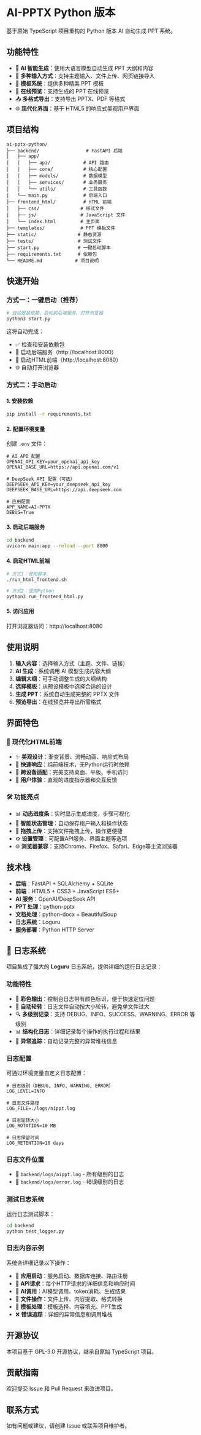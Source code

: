 # AI-PPTX Python 版本

基于原始 TypeScript 项目重构的 Python 版本 AI 自动生成 PPT 系统。

## 功能特性

- 🤖 **AI 智能生成**：使用大语言模型自动生成 PPT 大纲和内容
- 📝 **多种输入方式**：支持主题输入、文件上传、网页链接导入
- 🎨 **模板系统**：提供多种精美 PPT 模板
- 👀 **在线预览**：支持生成的 PPT 在线预览
- 📤 **多格式导出**：支持导出 PPTX、PDF 等格式
- 🌐 **现代化界面**：基于 HTML5 的响应式美观用户界面

## 项目结构

```
ai-pptx-python/
├── backend/                 # FastAPI 后端
│   ├── app/
│   │   ├── api/            # API 路由
│   │   ├── core/           # 核心配置
│   │   ├── models/         # 数据模型
│   │   ├── services/       # 业务服务
│   │   └── utils/          # 工具函数
│   └── main.py             # 后端入口
├── frontend_html/          # HTML 前端
│   ├── css/               # 样式文件
│   ├── js/                # JavaScript 文件
│   └── index.html         # 主页面
├── templates/             # PPT 模板文件
├── static/               # 静态资源
├── tests/                # 测试文件
├── start.py              # 一键启动脚本
├── requirements.txt      # 依赖包
└── README.md            # 项目说明
```

## 快速开始

### 方式一：一键启动（推荐）

```bash
# 自动安装依赖、启动前后端服务、打开浏览器
python3 start.py
```

这将自动完成：
- ✅ 检查和安装依赖包
- 🚀 启动后端服务（http://localhost:8000）
- 🎨 启动HTML前端（http://localhost:8080）
- 🌐 自动打开浏览器

### 方式二：手动启动

#### 1. 安装依赖

```bash
pip install -r requirements.txt
```

#### 2. 配置环境变量

创建 `.env` 文件：

```env
# AI API 配置
OPENAI_API_KEY=your_openai_api_key
OPENAI_BASE_URL=https://api.openai.com/v1

# DeepSeek API 配置（可选）
DEEPSEEK_API_KEY=your_deepseek_api_key
DEEPSEEK_BASE_URL=https://api.deepseek.com

# 应用配置
APP_NAME=AI-PPTX
DEBUG=True
```

#### 3. 启动后端服务

```bash
cd backend
uvicorn main:app --reload --port 8000
```

#### 4. 启动HTML前端

```bash
# 方式1：使用脚本
./run_html_frontend.sh

# 方式2：使用Python
python3 run_frontend_html.py
```

#### 5. 访问应用

打开浏览器访问：http://localhost:8080

## 使用说明

1. **输入内容**：选择输入方式（主题、文件、链接）
2. **AI 生成**：系统调用 AI 模型生成内容大纲
3. **编辑大纲**：可手动调整生成的大纲结构
4. **选择模板**：从预设模板中选择合适的设计
5. **生成 PPT**：系统自动生成完整的 PPTX 文件
6. **预览导出**：在线预览并导出所需格式

## 界面特色

### 🎨 现代化HTML前端
- ✨ **美观设计**：渐变背景、流畅动画、响应式布局
- 🚀 **快速响应**：纯前端技术，无Python运行时依赖
- 📱 **跨设备适配**：完美支持桌面、平板、手机访问
- 🎯 **用户体验**：直观的进度指示器和交互反馈

### 🛠️ 功能亮点
- 📊 **动态进度条**：实时显示生成进度，步骤可视化
- 🔄 **智能状态管理**：自动保存用户输入和操作状态
- 📁 **拖拽上传**：支持文件拖拽上传，操作更便捷
- ⚙️ **设置管理**：可配置API服务、界面主题等选项
- 🌐 **浏览器兼容**：支持Chrome、Firefox、Safari、Edge等主流浏览器

## 技术栈

- **后端**：FastAPI + SQLAlchemy + SQLite
- **前端**：HTML5 + CSS3 + JavaScript ES6+
- **AI 服务**：OpenAI/DeepSeek API
- **PPT 处理**：python-pptx
- **文档处理**：python-docx + BeautifulSoup
- **日志系统**：Loguru
- **服务部署**：Python HTTP Server

## 📝 日志系统

项目集成了强大的 **Loguru** 日志系统，提供详细的运行日志记录：

### 功能特性

- 🎨 **彩色输出**：控制台日志带有颜色标识，便于快速定位问题
- 📁 **自动轮转**：日志文件自动按大小轮转，避免单文件过大
- 🔍 **多级别记录**：支持 DEBUG、INFO、SUCCESS、WARNING、ERROR 等级别
- 📊 **结构化日志**：详细记录每个操作的执行过程和结果
- 🚨 **异常追踪**：自动记录完整的异常堆栈信息

### 日志配置

可通过环境变量自定义日志配置：

```env
# 日志级别（DEBUG, INFO, WARNING, ERROR）
LOG_LEVEL=INFO

# 日志文件路径
LOG_FILE=./logs/aippt.log

# 日志轮转大小
LOG_ROTATION=10 MB

# 日志保留时间
LOG_RETENTION=10 days
```

### 日志文件位置

- 📄 `backend/logs/aippt.log` - 所有级别的日志
- 🚨 `backend/logs/error.log` - 错误级别的日志

### 测试日志系统

运行日志测试脚本：

```bash
cd backend
python test_logger.py
```

### 日志内容示例

系统会详细记录以下操作：

- 🚀 **应用启动**：服务启动、数据库连接、路由注册
- 📨 **API请求**：每个HTTP请求的详细信息和响应时间
- 🤖 **AI调用**：AI模型调用、token消耗、生成结果
- 📁 **文件操作**：文件上传、内容提取、格式转换
- 🎨 **模板处理**：模板选择、内容填充、PPT生成
- ❌ **错误追踪**：详细的异常信息和调用堆栈

## 开源协议

本项目基于 GPL-3.0 开源协议，继承自原始 TypeScript 项目。

## 贡献指南

欢迎提交 Issue 和 Pull Request 来改进项目。

## 联系方式

如有问题或建议，请创建 Issue 或联系项目维护者。
